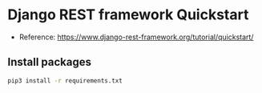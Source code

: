 # Django REST framework Quickstart

- Reference: https://www.django-rest-framework.org/tutorial/quickstart/

## Install packages

```bash
pip3 install -r requirements.txt
```
